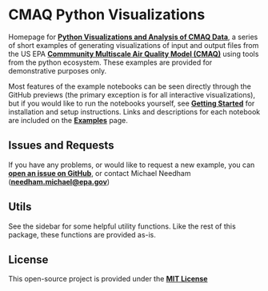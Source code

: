 CMAQ Python Visualizations
==========================

Homepage for __[Python Visualizations and Analysis of CMAQ Data](https://github.com/needham-michael/cmaq_visualization/tree/main)__, a series of short examples of generating visualizations of input and output files from the US EPA __[Commmunity Multiscale Air Quality Model (CMAQ)](https://github.com/USEPA/CMAQ/tree/main)__ using tools from the python ecosystem. These examples are provided for demonstrative purposes only.

Most features of the example notebooks can be seen directly through the GitHub previews (the primary exception is for all interactive visualizations), but if you would like to run the notebooks yourself, see __[Getting Started](./setup.md)__ for installation and setup instructions. Links and descriptions for each notebook are included on the __[Examples](./examples.md)__ page.

Issues and Requests
-------------------

If you have any problems, or would like to request a new example, you can __[open an issue on GitHub](https://github.com/needham-michael/cmaq_visualization/issues)__, or contact Michael Needham (__[needham.michael@epa.gov](mailto:needham.michael@epa.gov)__)

Utils
-----

See the sidebar for some helpful utility functions. Like the rest of this package, these functions are provided as-is.

License
-------
This open-source project is provided under the __[MIT License](https://github.com/needham-michael/cmaq_visualization/blob/main/LICENSE)__